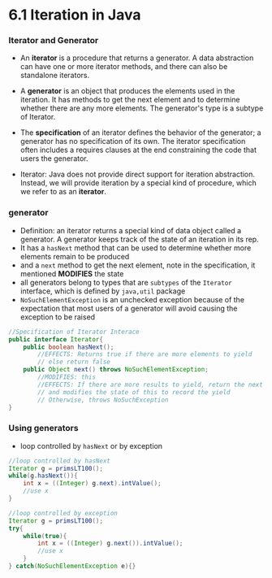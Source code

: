 6.1 Iteration in Java
===

### Iterator and Generator
- An **iterator** is a procedure that returns a generator. A data abstraction can have one or more iterator methods, and there can also be standalone iterators.
- A **generator** is an object that produces the elements used in the iteration. It has methods to get the next element and to determine whether there are any more elements. The generator's type is a subtype of Iterator.
- The **specification** of an iterator defines the behavior of the generator; a generator has no specification of its own. The iterator specification often includes a requires clauses at the end constraining the code that users the generator.

- Iterator: Java does not provide direct support for iteration abstraction. Instead, we will provide iteration by a special kind of procedure, which we refer to as an **iterator**.

### generator
- Definition: an iterator returns a special kind of data object called a generator. A generator keeps track of the state of an iteration in its rep.
- It has a `hasNext` method that can be used to determine whether more elements remain to be produced
- and a `next` method to get the next element, note in the specification, it mentioned **MODIFIES** the state
- all generators belong to types that are `subtypes` of the `Iterator` interface, which is defined by `java,util` package
- `NoSuchElementException` is an unchecked exception because of the expectation that most users of a generator will avoid causing the exception to be raised
``` java
//Specification of Iterator Interace
public interface Iterator{
	public boolean hasNext();
		//EFFECTS: Returns true if there are more elements to yield
		// else return false
	public Object next() throws NoSuchElementException;
		//MODIFIES: this
		//EFFECTS: If there are more results to yield, return the next result
		// and modifies the state of this to record the yield
		// Otherwise, throws NoSuchException
}
```

### Using generators
- loop controlled by `hasNext` or by exception
``` java
//loop controlled by hasNext
Iterator g = primsLT100();
while(g.hasNext()){
	int x = ((Integer) g.next).intValue();
	//use x
}

//loop controlled by exception
Iterator g = primsLT100();
try{
	while(true){
		int x = ((Integer) g.next()).intValue();
		//use x
	}
} catch(NoSuchElementException e){}
```
